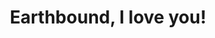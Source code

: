 ---
layout: interior
title: Earthbound, I love you!
speaker: Nicolas Gallo
permalink: nicolas-gallo
image: img/20160607/nicolas_gallo.jpg
event: 20160607
video: 
favorite: The people and their potential.
about: Nicolas Gallo is an Electrical engineer at Textron Aviation and is Co-Founder and CMO of Quickdraw Studios. He's loves are all things Science, Gaming, and Kit-Kats.
twitter: 
facebook: 
instagram: 
linkedin: 
website: 
email: Nicolas@quickdrawstud.io
telephone: 
---